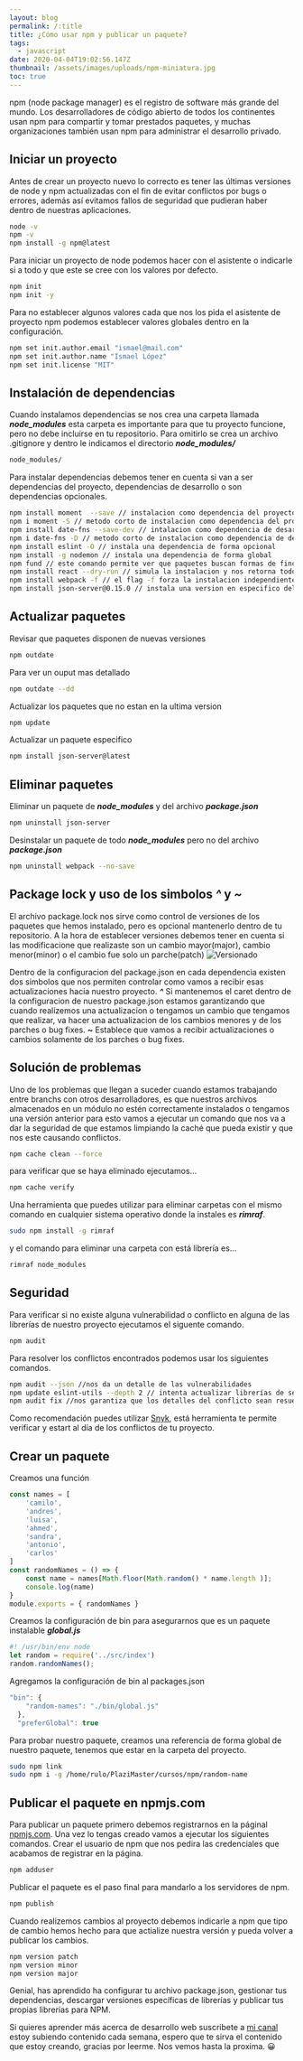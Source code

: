 ```yaml
---
layout: blog
permalink: /:title
title: ¿Cómo usar npm y publicar un paquete?
tags:
  - javascript
date: 2020-04-04T19:02:56.147Z
thumbnail: /assets/images/uploads/npm-miniatura.jpg
toc: true
---
```

npm (node package manager)  es el registro de software más grande del mundo. Los desarrolladores de código abierto de todos los continentes usan npm para compartir y tomar prestados paquetes, y muchas organizaciones también usan npm para administrar el desarrollo privado. 

## Iniciar un proyecto
Antes de crear un proyecto nuevo lo correcto es tener las últimas versiones de node y npm actualizadas con el fin de evitar conflictos por bugs o errores, además así evitamos fallos de seguridad que pudieran haber dentro de nuestras aplicaciones.
```bash
node -v 
npm -v 
npm install -g npm@latest 
```
Para iniciar un proyecto de node podemos hacer con el asistente o indicarle si a todo y que este se cree con los valores por defecto.
```bash
npm init
npm init -y
```
Para no establecer algunos valores cada que nos los pida el asistente de proyecto npm podemos establecer valores globales dentro en la configuración. 
```bash
npm set init.author.email "ismael@mail.com" 
npm set init.author.name "Ismael López" 
npm set init.license "MIT" 
```

## Instalación de dependencias
Cuando instalamos dependencias se nos crea una carpeta llamada ***node_modules*** esta carpeta es importante para que tu proyecto funcione, pero no debe incluirse en tu repositorio. Para omitirlo se crea un archivo .gitignore y dentro le indicamos el directorio ***node_modules/***
```bash
node_modules/
```
Para instalar dependencias debemos tener en cuenta si van a ser dependencias del proyecto, dependencias de desarrollo o son dependencias opcionales.
```bash
npm install moment  --save // instalacion como dependencia del proyecto
npm i moment -S // metodo corto de instalacion como dependencia del proyecto
npm install date-fns --save-dev // intalacion como dependencia de desarrollo
npm i date-fns -D // metodo corto de instalacion como dependencia de desarrollo
npm install eslint -O // instala una dependencia de forma opcional
npm install -g nodemon // instala una dependencia de forma global
npm fund // este comando permite ver que paquetes buscan formas de fincanciar su trabajo
npm install react --dry-run // simula la instalacion y nos retorna todo lo que se instalaria
npm install webpack -f // el flag -f forza la instalacion independientemente de que ocurran errores
npm install json-server@0.15.0 // instala una version en especifico del paquete
```
## Actualizar paquetes
Revisar que paquetes disponen de nuevas versiones
```bash
npm outdate
```
Para ver un ouput mas detallado
```bash
npm outdate --dd
```
Actualizar los paquetes que no estan en la ultima version
```bash
npm update
```
Actualizar un paquete especifico
```bash
npm install json-server@latest
```
## Eliminar paquetes
Eliminar un paquete de ***node_modules*** y del archivo ***package.json***
```bash
npm uninstall json-server
```
Desinstalar un paquete de todo ***node_modules*** pero no del archivo ***package.json***
```bash
npm uninstall webpack --no-save
```
## Package lock y uso de los simbolos ***^*** y ***~***
El archivo package.lock nos sirve como control de versiones de los paquetes que hemos instalado, pero es opcional mantenerlo dentro de tu repositorio.
A la hora de establecer versiones debemos tener en cuenta si las modificacione que realizaste son un cambio mayor(major), cambio menor(minor) o el cambio fue solo un parche(patch)
![Versionado](https://dev-to-uploads.s3.amazonaws.com/i/s4naxx0dkmpo9az3o3bs.jpg)

Dentro de la configuracion del package.json en cada dependencia existen dos simbolos que nos permiten controlar como vamos a recibir esas actualizaciones hacia nuestro proyecto.
***^***
Si mantenemos el caret dentro de la configuracion de nuestro package.json estamos garantizando que cuando realizemos una actualizacion o tengamos un cambio que tengamos que realizar, va hacer una actualizacion de los cambios menores y de los parches o bug fixes.
***~*** 
Establece que vamos a recibir actualizaciones o cambios solamente de los parches o bug fixes.

## Solución de problemas
Uno de los problemas que llegan a suceder cuando estamos trabajando entre branchs con otros desarrolladores, es que nuestros archivos almacenados en un módulo no estén correctamente instalados o tengamos una versión anterior para esto vamos a ejecutar un comando que nos va a dar la seguridad de que estamos limpiando la caché que pueda existir y que nos este causando conflictos.
```bash
npm cache clean --force
```
para verificar que se haya eliminado ejecutamos...
```bash
npm cache verify
```
Una herramienta que puedes utilizar para eliminar carpetas con el mismo comando en cualquier sistema operativo donde la instales es ***rimraf***.
```bash
sudo npm install -g rimraf
```
y el comando para eliminar una carpeta con está librería es...
```bash
rimraf node_modules
```
## Seguridad
Para verificar si no existe alguna vulnerabilidad o conflicto en alguna de las librerías de nuestro proyecto ejecutamos el siguente comando.
```bash
npm audit
```
Para resolver los conflictos encontrados podemos usar los siguientes comandos.
```bash
npm audit --json //nos da un detalle de las vulnerabilidades
npm update eslint-utils --depth 2 // intenta actualizar librerías de segundo nivel que nos den conflictos con eslint-utils
npm audit fix //nos garantiza que los detalles del conflicto sean resueltos
```
Como recomendación puedes utilizar [Snyk](https://snyk.io), está herramienta te permite verificar y estart al día de los conflictos de tu proyecto.

## Crear un paquete
Creamos una función
```javascript
const names = [
    'camilo',
    'andres',
    'luisa',
    'ahmed',
    'sandra',
    'antonio',
    'carlos'
]
const randomNames = () => {
    const name = names[Math.floor(Math.random() * name.length )];
    console.log(name)
}
module.exports = { randomNames }
```
Creamos la  configuración de bin para asegurarnos que es un paquete instalable ***global.js***
```javascript
#! /usr/bin/env node
let random = require('../src/index')
random.randomNames();
```
Agregamos la configuración de bin al packages.json
```javascript
"bin": {
    "random-names": "./bin/global.js"
  },
  "preferGlobal": true
```
Para probar nuestro paquete, creamos una referencia de forma global de nuestro paquete, tenemos que estar en la carpeta del proyecto.
```bash
sudo npm link
sudo npm i -g /home/rulo/PlaziMaster/cursos/npm/random-name
```
## Publicar el paquete en npmjs.com
Para publicar un paquete primero debemos registrarnos en la páginal [npmjs.com](https://www.npmjs.com/). Una vez lo tengas creado vamos a ejecutar los siguientes comandos.
Crear el usuario de npm que nos pedira las credenciales que acabamos de registrar en la página.
```bash
npm adduser
```
Publicar el paquete es el paso final para mandarlo a los servidores de npm.
```bash
npm publish
```
Cuando realizemos cambios al proyecto debemos indicarle a npm que tipo de cambio hemos hecho para que actialize nuestra versión y pueda volver a publicar los cambios.
```bash
npm version patch
npm version minor
npm version major
```
Genial, has aprendido ha configurar tu archivo package.json, gestionar tus dependencias, descargar versiones específicas de librerías y publicar tus propias librerías para NPM.

Si quieres aprender más acerca de desarrollo web suscribete a [mi canal](https://youtube.com/runcoding) estoy subiendo contenido cada semana, espero que te sirva el contenido que estoy creando, gracias por leerme. Nos vemos hasta la proxima. 😀